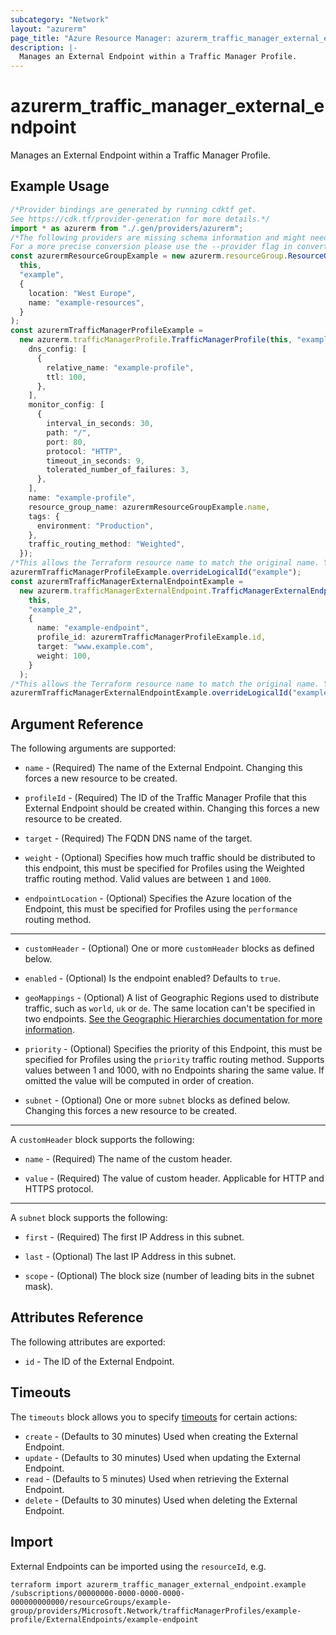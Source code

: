 ```yaml
---
subcategory: "Network"
layout: "azurerm"
page_title: "Azure Resource Manager: azurerm_traffic_manager_external_endpoint"
description: |-
  Manages an External Endpoint within a Traffic Manager Profile.
---
```


# azurerm\_traffic\_manager\_external\_endpoint

Manages an External Endpoint within a Traffic Manager Profile.

## Example Usage

```typescript
/*Provider bindings are generated by running cdktf get.
See https://cdk.tf/provider-generation for more details.*/
import * as azurerm from "./.gen/providers/azurerm";
/*The following providers are missing schema information and might need manual adjustments to synthesize correctly: azurerm.
For a more precise conversion please use the --provider flag in convert.*/
const azurermResourceGroupExample = new azurerm.resourceGroup.ResourceGroup(
  this,
  "example",
  {
    location: "West Europe",
    name: "example-resources",
  }
);
const azurermTrafficManagerProfileExample =
  new azurerm.trafficManagerProfile.TrafficManagerProfile(this, "example_1", {
    dns_config: [
      {
        relative_name: "example-profile",
        ttl: 100,
      },
    ],
    monitor_config: [
      {
        interval_in_seconds: 30,
        path: "/",
        port: 80,
        protocol: "HTTP",
        timeout_in_seconds: 9,
        tolerated_number_of_failures: 3,
      },
    ],
    name: "example-profile",
    resource_group_name: azurermResourceGroupExample.name,
    tags: {
      environment: "Production",
    },
    traffic_routing_method: "Weighted",
  });
/*This allows the Terraform resource name to match the original name. You can remove the call if you don't need them to match.*/
azurermTrafficManagerProfileExample.overrideLogicalId("example");
const azurermTrafficManagerExternalEndpointExample =
  new azurerm.trafficManagerExternalEndpoint.TrafficManagerExternalEndpoint(
    this,
    "example_2",
    {
      name: "example-endpoint",
      profile_id: azurermTrafficManagerProfileExample.id,
      target: "www.example.com",
      weight: 100,
    }
  );
/*This allows the Terraform resource name to match the original name. You can remove the call if you don't need them to match.*/
azurermTrafficManagerExternalEndpointExample.overrideLogicalId("example");

```

## Argument Reference

The following arguments are supported:

*   `name` - (Required) The name of the External Endpoint. Changing this forces a new resource to be created.

*   `profileId` - (Required) The ID of the Traffic Manager Profile that this External Endpoint should be created within. Changing this forces a new resource to be created.

*   `target` - (Required) The FQDN DNS name of the target.

*   `weight` - (Optional) Specifies how much traffic should be distributed to this endpoint, this must be specified for Profiles using the Weighted traffic routing method. Valid values are between `1` and `1000`.

*   `endpointLocation` - (Optional) Specifies the Azure location of the Endpoint, this must be specified for Profiles using the `performance` routing method.

***

*   `customHeader` - (Optional) One or more `customHeader` blocks as defined below.

*   `enabled` - (Optional) Is the endpoint enabled? Defaults to `true`.

*   `geoMappings` - (Optional) A list of Geographic Regions used to distribute traffic, such as `world`, `uk` or `de`. The same location can't be specified in two endpoints. [See the Geographic Hierarchies documentation for more information](https://docs.microsoft.com/rest/api/trafficmanager/geographichierarchies/getdefault).

*   `priority` - (Optional) Specifies the priority of this Endpoint, this must be specified for Profiles using the `priority` traffic routing method. Supports values between 1 and 1000, with no Endpoints sharing the same value. If omitted the value will be computed in order of creation.

*   `subnet` - (Optional) One or more `subnet` blocks as defined below. Changing this forces a new resource to be created.

***

A `customHeader` block supports the following:

*   `name` - (Required) The name of the custom header.

*   `value` - (Required) The value of custom header. Applicable for HTTP and HTTPS protocol.

***

A `subnet` block supports the following:

*   `first` - (Required) The first IP Address in this subnet.

*   `last` - (Optional) The last IP Address in this subnet.

*   `scope` - (Optional) The block size (number of leading bits in the subnet mask).

## Attributes Reference

The following attributes are exported:

* `id` - The ID of the External Endpoint.

## Timeouts

The `timeouts` block allows you to specify [timeouts](https://www.terraform.io/language/resources/syntax#operation-timeouts) for certain actions:

* `create` - (Defaults to 30 minutes) Used when creating the External Endpoint.
* `update` - (Defaults to 30 minutes) Used when updating the External Endpoint.
* `read` - (Defaults to 5 minutes) Used when retrieving the External Endpoint.
* `delete` - (Defaults to 30 minutes) Used when deleting the External Endpoint.

## Import

External Endpoints can be imported using the `resourceId`, e.g.

```shell
terraform import azurerm_traffic_manager_external_endpoint.example /subscriptions/00000000-0000-0000-0000-000000000000/resourceGroups/example-group/providers/Microsoft.Network/trafficManagerProfiles/example-profile/ExternalEndpoints/example-endpoint
```
